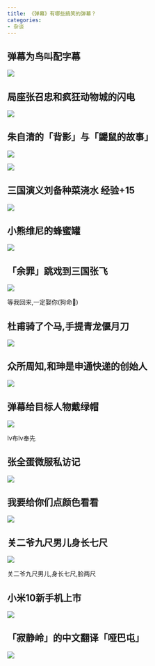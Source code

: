 ```yaml
---
title: 《弹幕》有哪些搞笑的弹幕？
categories:
- 杂谈
---
```




## 弹幕为鸟叫配字幕


![](https://v2fy.com/asset/barrage-000001/gu.jpg)


## 局座张召忠和疯狂动物城的闪电

![](https://v2fy.com/asset/barrage-000001/juzuo.png)


## 朱自清的「背影」与「鼹鼠的故事」

![](https://v2fy.com/asset/barrage-000001/yanshu.png)

![](https://v2fy.com/asset/barrage-000001/beiying.png)


## 三国演义刘备种菜浇水 经验+15

![](https://v2fy.com/asset/barrage-000001/liubei.png)



## 小熊维尼的蜂蜜罐


![](https://v2fy.com/asset/barrage-000001/weini.png)


## 「余罪」跳戏到三国张飞

![](https://v2fy.com/asset/barrage-000001/yuzui.jpg)

等我回来,一定娶你(狗命🐶)


## 杜甫骑了个马,手提青龙偃月刀

![](https://v2fy.com/asset/barrage-000001/dufu.png)



## 众所周知,和珅是申通快递的创始人


![](https://v2fy.com/asset/barrage-000001/heshen.png)


## 弹幕给目标人物戴绿帽

![](https://v2fy.com/asset/barrage-000001/lvbudiaochan.png)

lv布lv奉先




## 张全蛋微服私访记


![](https://v2fy.com/asset/barrage-000001/quandan.png)


## 我要给你们点颜色看看

![](https://v2fy.com/asset/barrage-000001/color.jpg)


## 关二爷九尺男儿身长七尺

![](https://v2fy.com/asset/barrage-000001/guanyv.png)

关二爷九尺男儿,身长七尺,脸两尺


## 小米10新手机上市

![](https://v2fy.com/asset/barrage-000001/nuojiya.png)


## 「寂静岭」的中文翻译「哑巴屯」


![](https://v2fy.com/asset/barrage-000001/yabatun.png)




